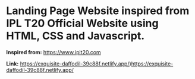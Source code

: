 # Landing Page Website inspired from IPL T20 Official Website using HTML, CSS and Javascript.

**Inspired from:** https://www.iplt20.com

**Link:** https://exquisite-daffodil-39c88f.netlify.app/)https://exquisite-daffodil-39c88f.netlify.app/
